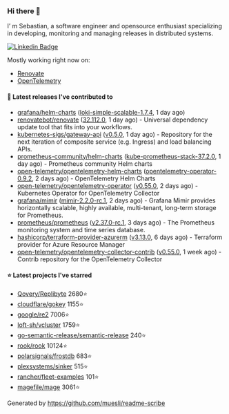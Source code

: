 ### Hi there 👋

I’ m Sebastian, a software engineer and opensource enthusiast specializing in developing, monitoring and managing releases in distributed systems.

[![Linkedin Badge](https://img.shields.io/badge/-LinkedIn-blue?style=flat&logo=Linkedin&logoColor=white&link=https://www.linkedin.com/in/sebastian-poxhofer/)](https://www.linkedin.com/in/sebastian-poxhofer/)

Mostly working right now on:
- [Renovate](https://github.com/renovatebot/renovate)
- [OpenTelemetry](https://github.com/open-telemetry)



#### 🚀 Latest releases I've contributed to

- [grafana/helm-charts](https://github.com/grafana/helm-charts) ([loki-simple-scalable-1.7.4](https://github.com/grafana/helm-charts/releases/tag/loki-simple-scalable-1.7.4), 1 day ago)
- [renovatebot/renovate](https://github.com/renovatebot/renovate) ([32.112.0](https://github.com/renovatebot/renovate/releases/tag/32.112.0), 1 day ago) - Universal dependency update tool that fits into your workflows.
- [kubernetes-sigs/gateway-api](https://github.com/kubernetes-sigs/gateway-api) ([v0.5.0](https://github.com/kubernetes-sigs/gateway-api/releases/tag/v0.5.0), 1 day ago) - Repository for the next iteration of composite service (e.g. Ingress) and load balancing APIs.
- [prometheus-community/helm-charts](https://github.com/prometheus-community/helm-charts) ([kube-prometheus-stack-37.2.0](https://github.com/prometheus-community/helm-charts/releases/tag/kube-prometheus-stack-37.2.0), 1 day ago) - Prometheus community Helm charts
- [open-telemetry/opentelemetry-helm-charts](https://github.com/open-telemetry/opentelemetry-helm-charts) ([opentelemetry-operator-0.9.2](https://github.com/open-telemetry/opentelemetry-helm-charts/releases/tag/opentelemetry-operator-0.9.2), 2 days ago) - OpenTelemetry Helm Charts
- [open-telemetry/opentelemetry-operator](https://github.com/open-telemetry/opentelemetry-operator) ([v0.55.0](https://github.com/open-telemetry/opentelemetry-operator/releases/tag/v0.55.0), 2 days ago) - Kubernetes Operator for OpenTelemetry Collector
- [grafana/mimir](https://github.com/grafana/mimir) ([mimir-2.2.0-rc.1](https://github.com/grafana/mimir/releases/tag/mimir-2.2.0-rc.1), 2 days ago) - Grafana Mimir provides horizontally scalable, highly available, multi-tenant, long-term storage for Prometheus.
- [prometheus/prometheus](https://github.com/prometheus/prometheus) ([v2.37.0-rc.1](https://github.com/prometheus/prometheus/releases/tag/v2.37.0-rc.1), 3 days ago) - The Prometheus monitoring system and time series database.
- [hashicorp/terraform-provider-azurerm](https://github.com/hashicorp/terraform-provider-azurerm) ([v3.13.0](https://github.com/hashicorp/terraform-provider-azurerm/releases/tag/v3.13.0), 6 days ago) - Terraform provider for Azure Resource Manager
- [open-telemetry/opentelemetry-collector-contrib](https://github.com/open-telemetry/opentelemetry-collector-contrib) ([v0.55.0](https://github.com/open-telemetry/opentelemetry-collector-contrib/releases/tag/v0.55.0), 1 week ago) - Contrib repository for the OpenTelemetry Collector

#### ⭐ Latest projects I've starred

- [Qovery/Replibyte](https://github.com/Qovery/Replibyte) 2680⭐
- [cloudflare/gokey](https://github.com/cloudflare/gokey) 1155⭐
- [google/re2](https://github.com/google/re2) 7006⭐
- [loft-sh/vcluster](https://github.com/loft-sh/vcluster) 1759⭐
- [go-semantic-release/semantic-release](https://github.com/go-semantic-release/semantic-release) 240⭐
- [rook/rook](https://github.com/rook/rook) 10124⭐
- [polarsignals/frostdb](https://github.com/polarsignals/frostdb) 683⭐
- [plexsystems/sinker](https://github.com/plexsystems/sinker) 515⭐
- [rancher/fleet-examples](https://github.com/rancher/fleet-examples) 101⭐
- [magefile/mage](https://github.com/magefile/mage) 3061⭐



Generated by https://github.com/muesli/readme-scribe
